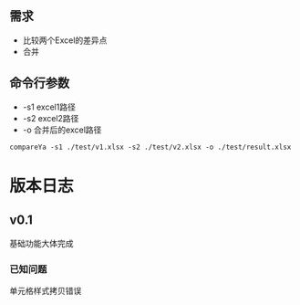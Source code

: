 ## 需求
- 比较两个Excel的差异点
- 合并

## 命令行参数
- -s1 excel1路径
- -s2 excel2路径
- -o 合并后的excel路径
```
compareYa -s1 ./test/v1.xlsx -s2 ./test/v2.xlsx -o ./test/result.xlsx
```


# 版本日志
## v0.1
基础功能大体完成
### 已知问题
单元格样式拷贝错误